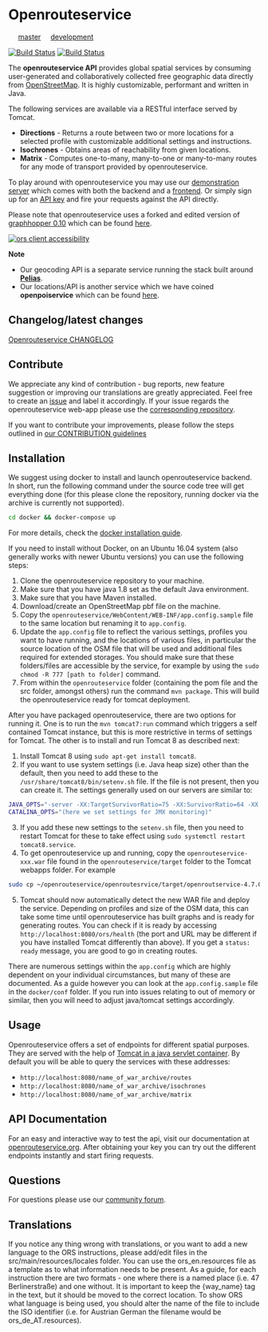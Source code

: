 # Openrouteservice

&nbsp;&nbsp;&nbsp;&nbsp;&nbsp;[master](https://github.com/GIScience/openrouteservice)&nbsp;&nbsp;&nbsp;&nbsp; [development](https://github.com/GIScience/openrouteservice/tree/development)

[![Build Status](https://travis-ci.org/GIScience/openrouteservice.svg?branch=master)](https://travis-ci.org/GIScience/openrouteservice) [![Build Status](https://travis-ci.org/GIScience/openrouteservice.svg?branch=development)](https://travis-ci.org/GIScience/openrouteservice)

The **openrouteservice API** provides global spatial services by consuming user-generated and collaboratively collected free geographic data directly from [OpenStreetMap](http://www.openstreetmap.org). It is highly customizable, performant and written in Java.

The following services are available via a RESTful interface served by Tomcat.
- **Directions** - Returns a route between two or more locations for a selected profile with customizable additional settings and instructions.
- **Isochrones** - Obtains areas of reachability from given locations.
- **Matrix** - Computes one-to-many, many-to-one or many-to-many routes for any mode of transport provided by openrouteservice.

To play around with openrouteservice you may use our [demonstration server](https://maps.openrouteservice.org) which comes with both the backend and a [frontend](https://github.com/GIScience/openrouteservice-app). Or simply sign up for an [API key](https://openrouteservice.org) and fire your requests against the API directly.

Please note that openrouteservice uses a forked and edited version of [graphhopper 0.10](https://github.com/GIScience/graphhopper) which can be found [here](https://github.com/GIScience/graphhopper).

[![ors client accessibility](https://user-images.githubusercontent.com/23240110/30385487-9eac96b8-98a7-11e7-9357-afd4df8fccdf.png)](https://openrouteservice.org/reach)

**Note**

- Our geocoding API is a separate service running the stack built around [**Pelias**](https://github.com/pelias/pelias).
- Our locations/API is another service which we have coined **openpoiservice** which can be found [here](https://github.com/GIScience/openpoiservice).


## Changelog/latest changes

[Openrouteservice CHANGELOG](https://github.com/GIScience/openrouteservice/blob/master/CHANGELOG.md)

## Contribute

We appreciate any kind of contribution - bug reports, new feature suggestion or improving our translations are greatly appreciated. Feel free to create an [issue](https://github.com/GIScience/openrouteservice/issues) and label it accordingly. If your issue regards the openrouteservice web-app please use the [corresponding repository](https://github.com/GIScience/openrouteservice-app/issues).

If you want to contribute your improvements, please follow the steps outlined in [our CONTRIBUTION guidelines](./CONTRIBUTE.md)


## Installation

We suggest using docker to install and launch openrouteservice backend. In short, run the following command under the source code tree will get everything done (for this please
clone the repository, running docker via the archive is currently not supported).

```bash
cd docker && docker-compose up
```

For more details, check the [docker installation guide](docker/README.md).

If you need to install without Docker, on an Ubuntu 16.04 system (also generally works with newer Ubuntu versions) you can use the following steps:

  1. Clone the openrouteservice repository to your machine.
  2. Make sure that you have java 1.8 set as the default Java environment.
  3. Make sure that you have Maven installed.
  4. Download/create an OpenStreetMap pbf file on the machine.
  5. Copy the `openrouteservice/WebContent/WEB-INF/app.config.sample` file to the same location but renaming it to `app.config`.
  6. Update the `app.config` file to reflect the various settings, profiles you want to have running, and the locations of various files, in particular the source location of the OSM file that will be used and additional files required for extended storages. You should make sure that these folders/files are accessible by the service, for example by using the `sudo chmod -R 777 [path to folder]` command.
  7. From within the `openrouteservice` folder (containing the pom file and the src folder, amongst others) run the command `mvn package`. This will build the openrouteservice ready for tomcat deployment.

After you have packaged openrouteservice, there are two options for running it. One is to run the `mvn tomcat7:run` command which triggers a self contained Tomcat instance, but this is more restrictive in terms of settings for Tomcat. The other is to install and run Tomcat 8 as described next:

  1. Install Tomcat 8 using `sudo apt-get install tomcat8`.
  2. If you want to use system settings (i.e. Java heap size) other than the default, then you need to add these to the `/usr/share/tomcat8/bin/setenv.sh` file. If the file is not present, then you can create it. The settings generally used on our servers are similar to:

```bash
JAVA_OPTS="-server -XX:TargetSurvivorRatio=75 -XX:SurvivorRatio=64 -XX:MaxTenuringThreshold=3 -XX:+UseConcMarkSweepGC -XX:+UseParNewGC -XX:ParallelGCThreads=4 -Xms114g -Xmx114g -XX:MaxMetaspaceSize=50m"
CATALINA_OPTS="(here we set settings for JMX monitoring)"
```

  3. If you add these new settings to the `setenv.sh` file, then you need to restart Tomcat for these to take effect using `sudo systemctl restart tomcat8.service`.
  4. To get openrouteservice up and running, copy the `openrouteservice-xxx.war` file found in the `openrouteservice/target` folder to the Tomcat webapps folder. For example

```bash
sudo cp ~/openrouteservice/openroutesrvice/target/openroutservice-4.7.0.war /var/lib/tomcat8/webapps/ors.war
```

  5. Tomcat should now automatically detect the new WAR file and deploy the service. Depending on profiles and size of the OSM data, this can take some time until openrouteservice has built graphs and is ready for generating routes. You can check if it is ready by accessing `http://localhost:8080/ors/health` (the port and URL may be different if you have installed Tomcat differently than above). If you get a `status: ready` message, you are good to go in creating routes.

There are numerous settings within the `app.config` which are highly dependent on your individual circumstances, but many of these are documented. As a guide however you can look at the `app.config.sample` file in the `docker/conf` folder. If you run into issues relating to out of memory or similar, then you will need to adjust java/tomcat settings accordingly.

## Usage

Openrouteservice offers a set of endpoints for different spatial purposes. They are served with the help of [Tomcat in a java servlet container](https://github.com/GIScience/openrouteservice/blob/master/openrouteservice/WebContent/WEB-INF/web.xml). By default you will be able to query the services with these addresses:

- `http://localhost:8080/name_of_war_archive/routes`
- `http://localhost:8080/name_of_war_archive/isochrones`
- `http://localhost:8080/name_of_war_archive/matrix`

## API Documentation

For an easy and interactive way to test the api, visit our documentation at [openrouteservice.org](https://openrouteservice.org).
After obtaining your key you can try out the different endpoints instantly and start firing requests.


## Questions

For questions please use our [community forum](https://ask.openrouteservice.org).

## Translations

If you notice any thing wrong with translations, or you want to add a new language to the ORS instructions, please add/edit files in the src/main/resources/locales folder. You can use the ors_en.resources file as a template as to what information needs to be present.
As a guide, for each instruction there are two formats - one where there is a named place (i.e. 47 Berlinerstraße) and one without. It is important to keep the {way_name} tag in the text, but it should be moved to the correct location.
To show ORS what language is being used, you should alter the name of the file to include the ISO identifier (i.e. for Austrian German the filename would be ors_de_AT.resources).

